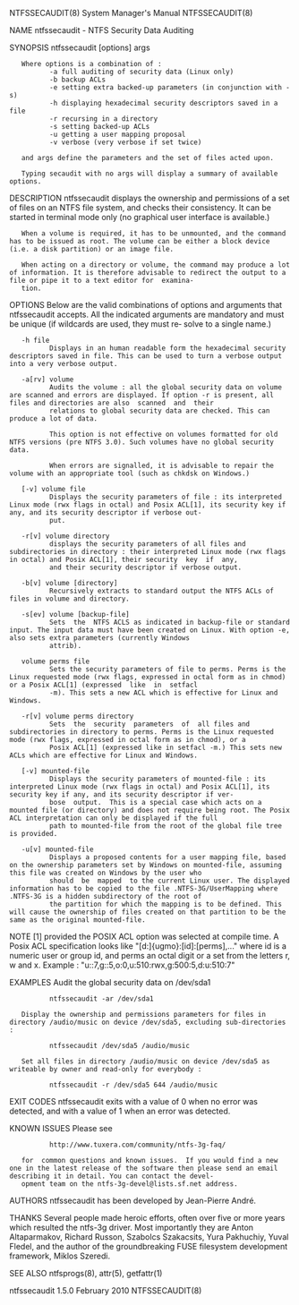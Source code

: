 NTFSSECAUDIT(8)                                                                     System Manager's Manual                                                                     NTFSSECAUDIT(8)

NAME
       ntfssecaudit - NTFS Security Data Auditing

SYNOPSIS
       ntfssecaudit [options] args

       Where options is a combination of :
              -a full auditing of security data (Linux only)
              -b backup ACLs
              -e setting extra backed-up parameters (in conjunction with -s)
              -h displaying hexadecimal security descriptors saved in a file
              -r recursing in a directory
              -s setting backed-up ACLs
              -u getting a user mapping proposal
              -v verbose (very verbose if set twice)

       and args define the parameters and the set of files acted upon.

       Typing secaudit with no args will display a summary of available options.

DESCRIPTION
       ntfssecaudit  displays  the ownership and permissions of a set of files on an NTFS file system, and checks their consistency. It can be started in terminal mode only (no graphical user
       interface is available.)

       When a volume is required, it has to be unmounted, and the command has to be issued as root. The volume can be either a block device (i.e. a disk partition) or an image file.

       When acting on a directory or volume, the command may produce a lot of information. It is therefore advisable to redirect the output to a file or pipe it to a text editor for  examina‐
       tion.

OPTIONS
       Below  are the valid combinations of options and arguments that ntfssecaudit accepts. All the indicated arguments are mandatory and must be unique (if wildcards are used, they must re‐
       solve to a single name.)

       -h file
              Displays in an human readable form the hexadecimal security descriptors saved in file. This can be used to turn a verbose output into a very verbose output.

       -a[rv] volume
              Audits the volume : all the global security data on volume are scanned and errors are displayed. If option -r is present, all files and directories are also  scanned  and  their
              relations to global security data are checked. This can produce a lot of data.

              This option is not effective on volumes formatted for old NTFS versions (pre NTFS 3.0). Such volumes have no global security data.

              When errors are signalled, it is advisable to repair the volume with an appropriate tool (such as chkdsk on Windows.)

       [-v] volume file
              Displays the security parameters of file : its interpreted Linux mode (rwx flags in octal) and Posix ACL[1], its security key if any, and its security descriptor if verbose out‐
              put.

       -r[v] volume directory
              displays the security parameters of all files and subdirectories in directory : their interpreted Linux mode (rwx flags in octal) and Posix ACL[1], their security  key  if  any,
              and their security descriptor if verbose output.

       -b[v] volume [directory]
              Recursively extracts to standard output the NTFS ACLs of files in volume and directory.

       -s[ev] volume [backup-file]
              Sets  the  NTFS ACLS as indicated in backup-file or standard input. The input data must have been created on Linux. With option -e, also sets extra parameters (currently Windows
              attrib).

       volume perms file
              Sets the security parameters of file to perms. Perms is the Linux requested mode (rwx flags, expressed in octal form as in chmod) or a Posix ACL[1] (expressed  like  in  setfacl
              -m). This sets a new ACL which is effective for Linux and Windows.

       -r[v] volume perms directory
              Sets  the  security  parameters  of  all files and subdirectories in directory to perms. Perms is the Linux requested mode (rwx flags, expressed in octal form as in chmod), or a
              Posix ACL[1] (expressed like in setfacl -m.) This sets new ACLs which are effective for Linux and Windows.

       [-v] mounted-file
              Displays the security parameters of mounted-file : its interpreted Linux mode (rwx flags in octal) and Posix ACL[1], its security key if any, and its security descriptor if ver‐
              bose  output.  This is a special case which acts on a mounted file (or directory) and does not require being root. The Posix ACL interpretation can only be displayed if the full
              path to mounted-file from the root of the global file tree is provided.

       -u[v] mounted-file
              Displays a proposed contents for a user mapping file, based on the ownership parameters set by Windows on mounted-file, assuming this file was created on Windows by the user who
              should  be  mapped  to the current Linux user. The displayed information has to be copied to the file .NTFS-3G/UserMapping where .NTFS-3G is a hidden subdirectory of the root of
              the partition for which the mapping is to be defined. This will cause the ownership of files created on that partition to be the same as the original mounted-file.

NOTE
       [1] provided the POSIX ACL option was selected at compile time. A Posix ACL specification looks like "[d:]{ugmo}:[id]:[perms],..." where id is a numeric user or group id, and perms  an
       octal digit or a set from the letters r, w and x.
              Example : "u::7,g::5,o:0,u:510:rwx,g:500:5,d:u:510:7"

EXAMPLES
       Audit the global security data on /dev/sda1

              ntfssecaudit -ar /dev/sda1

       Display the ownership and permissions parameters for files in directory /audio/music on device /dev/sda5, excluding sub-directories :

              ntfssecaudit /dev/sda5 /audio/music

       Set all files in directory /audio/music on device /dev/sda5 as writeable by owner and read-only for everybody :

              ntfssecaudit -r /dev/sda5 644 /audio/music

EXIT CODES
       ntfssecaudit exits with a value of 0 when no error was detected, and with a value of 1 when an error was detected.

KNOWN ISSUES
       Please see

              http://www.tuxera.com/community/ntfs-3g-faq/

       for  common questions and known issues.  If you would find a new one in the latest release of the software then please send an email describing it in detail. You can contact the devel‐
       opment team on the ntfs-3g-devel@lists.sf.net address.

AUTHORS
       ntfssecaudit has been developed by Jean-Pierre André.

THANKS
       Several people made heroic efforts, often over five or more years which resulted the ntfs-3g driver. Most importantly they are Anton Altaparmakov, Richard Russon, Szabolcs  Szakacsits,
       Yura Pakhuchiy, Yuval Fledel, and the author of the groundbreaking FUSE filesystem development framework, Miklos Szeredi.

SEE ALSO
       ntfsprogs(8), attr(5), getfattr(1)

ntfssecaudit 1.5.0                                                                       February 2010                                                                          NTFSSECAUDIT(8)
